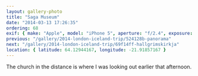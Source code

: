 ```yaml
---
layout: gallery-photo
title: "Saga Museum"
date: "2014-03-13 17:26:35"
ordering: 68
exif: { make: "Apple", model: "iPhone 5", aperture: "f/2.4", exposure: "1/218" }
previous: "/gallery/2014-london-iceland-trip/524128b-panorama"
next: "/gallery/2014-london-iceland-trip/69f14ff-hallgrimskirkja"
location: { latitude: 64.12944167, longitude: -21.91857167 }
---
```


The church in the distance is where I was looking out earlier that afternoon.
